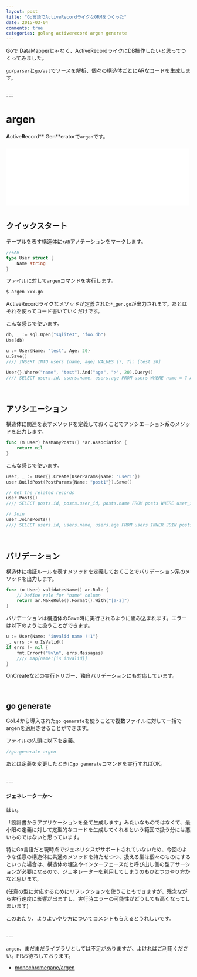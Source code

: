 ```yaml
---
layout: post
title: "Go言語でActiveRecordライクなORMをつくった"
date: 2015-03-04
comments: true
categories: golang activerecord argen generate
---
```


Goで DataMapperじゃなく、ActiveRecordライクにDB操作したいと思ってつくってみました。

`go/parser`と`go/ast`でソースを解析、個々の構造体ごとにARなコードを生成します。

<br />
---

# argen

**A**ctive**R**ecord** Gen**eratorで`argen`です。

<iframe src="//hatenablog-parts.com/embed?url=https%3A%2F%2Fgithub.com%2Fmonochromegane%2Fargen" title="monochromegane/argen" class="embed-card embed-webcard" scrolling="no" frameborder="0" style="width: 100%; height: 155px; max-width: 500px; margin: 10px 0px;">&lt;a href="https://github.com/monochromegane/argen"&gt;monochromegane/argen&lt;/a&gt;</iframe>

<br />

## クイックスタート

テーブルを表す構造体に`+AR`アノテーションをマークします。

```go
//+AR
type User struct {
	Name string
}
```

ファイルに対して`argen`コマンドを実行します。

```sh
$ argen xxx.go
```

ActiveRecordライクなメソッドが定義された`*_gen.go`が出力されます。あとはそれを使ってコード書いていくだけです。

こんな感じで使います。

```go
db, _ := sql.Open("sqlite3", "foo.db")
Use(db)

u := User{Name: "test", Age: 20}
u.Save()
//// INSERT INTO users (name, age) VALUES (?, ?); [test 20]

User{}.Where("name", "test").And("age", ">", 20).Query()
//// SELECT users.id, users.name, users.age FROM users WHERE name = ? AND age > ?; [test 20]
```

<br />

## アソシエーション

構造体に関連を表すメソッドを定義しておくことでアソシエーション系のメソッドを出力します。

```go
func (m User) hasManyPosts() *ar.Association {
	return nil
}
```

こんな感じで使います。

```go
user, _ := User{}.Create(UserParams{Name: "user1"})
user.BuildPost(PostParams{Name: "post1"}).Save()

// Get the related records
user.Posts()
//// SELECT posts.id, posts.user_id, posts.name FROM posts WHERE user_id = ?; [1]

// Join
user.JoinsPosts()
//// SELECT users.id, users.name, users.age FROM users INNER JOIN posts ON posts.user_id = users.id;

```

<br />

## バリデーション

構造体に検証ルールを表すメソッドを定義しておくことでバリデーション系のメソッドを出力します。

```go
func (u User) validatesName() ar.Rule {
	// Define rule for "name" column
	return ar.MakeRule().Format().With("[a-z]")
}
```

バリデーションは構造体のSave時に実行されるように組み込まれます。エラーは以下のように扱うことができます。

```go
u := User{Name: "invalid name !!1"}
_, errs := u.IsValid()
if errs != nil {
	fmt.Errorf("%v\n", errs.Messages)
	//// map[name:[is invalid]]
}
```

OnCreateなどの実行トリガー、独自バリデーションにも対応しています。

<br />

## go generate

Go1.4から導入された`go generate`を使うことで複数ファイルに対して一括でargenを適用させることができます。

ファイルの先頭に以下を定義。

```go
//go:generate argen
```

あとは定義を変更したときに`go generate`コマンドを実行すればOK。

<br />
---

#### ジェネレーターか〜

はい。

「設計書からアプリケーションを全て生成します」みたいなものではなくて、最小限の定義に対して定型的なコードを生成してくれるという範囲で扱う分には悪いものではないと思っています。

特にGo言語だと現時点でジェネリクスがサポートされていないため、今回のような任意の構造体に共通のメソッドを持たせつつ、扱える型は個々のものにするといった場合は、構造体の埋込やインターフェースだと呼び出し側の型アサーションが必要になるので、ジェネレーターを利用してしまうのもひとつのやり方かなと思います。

(任意の型に対応するためにリフレクションを使うこともできますが、残念ながら実行速度に影響が出ますし、実行時エラーの可能性がどうしても高くなってしまいます)

このあたり、よりよいやり方についてコメントもらえるとうれしいです。

<br />
---

`argen`、まだまだライブラリとしては不足がありますが、よければご利用ください。PRお待ちしております。

- [monochromegane/argen](https://github.com/monochromegane/argen)
